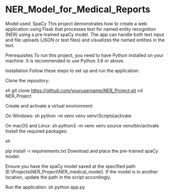 # NER_Model_for_Medical_Reports
Model used: SpaCy
This project demonstrates how to create a web application using Flask that processes text for named entity recognition (NER) using a pre-trained spaCy model. The app can handle both text input and file uploads (JSON or text files) and visualizes the named entities in the text.

Prerequisites
To run this project, you need to have Python installed on your machine. It is recommended to use Python 3.6 or above.

Installation
Follow these steps to set up and run the application:

Clone the repository:

sh
git clone https://github.com/yourusername/NER_Project.git
cd NER_Project

Create and activate a virtual environment:

On Windows:
sh
python -m venv venv
venv\Scripts\activate

On macOS and Linux:
sh
python3 -m venv venv
source venv/bin/activate
Install the required packages:

sh

pip install -r requirements.txt
Download and place the pre-trained spaCy model:

Ensure you have the spaCy model saved at the specified path (E:\Projects\NER_Project\NER_medical_model). If the model is in another location, update the path in the script accordingly.

Run the application:
sh
python app.py

